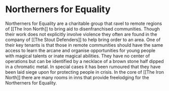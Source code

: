# Northerners for Equality
Northerners for Equality are a charitable group that ravel to remote regions of [[The Iron North]] to bring aid to disenfranchised communities. Though their work does not explicitly involve violence they often are found in the company of [[The Stout Defenders]] to help bring order to an area. One of their key tenants is that those in remote communities should have the same access to learn the arcane and organise opportunities for young people with magical talents or inate magical abilities. They have no center of operations but can be identified by a necklace of a brown stone half dipped in a chromatic metal. In special cases it has been rumoured that they have been laid siege upon for protecting people in crisis. In the core of [[The Iron North]] there are many rooms in inns that provide freelodging for the Northerners for Equality. 